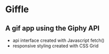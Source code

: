 # Giffle
## A gif app using the Giphy API
* api interface created with Javascript fetch()
* responsive styling created with CSS Grid